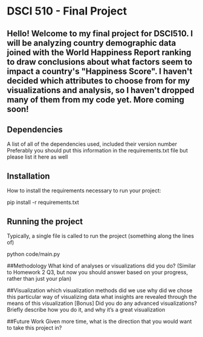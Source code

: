 # DSCI 510 - Final Project


## Hello! Welcome to my final project for DSCI510. I will be analyzing country demographic data joined with the World Happiness Report ranking to draw conclusions about what factors seem to impact a country's "Happiness Score". I haven't decided which attributes to choose from for my visualizations and analysis, so I haven't dropped many of them from my code yet. More coming soon!




## Dependencies
A list of all of the dependencies used, included their version number
Preferably you should put this information in the requirements.txt file but please list it here as well

## Installation
How to install the requirements necessary to run your project:

pip install -r requirements.txt

## Running the project
Typically, a single file is called to run the project (something along the lines of)

python code/main.py

##Methodology
What kind of analyses or visualizations did you do? (Similar to Homework 2 Q3, but now you should answer based on your progress, rather than just your plan)

##Visualization
which visualization methods did we use
why did we chose this particular way of visualizing data
what insights are revealed through the means of this visualization
[Bonus] Did you do any advanced visualizations? Briefly describe how you do it, and why it’s a great visualization

##Future Work
Given more time, what is the direction that you would want to take this project in?
